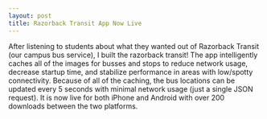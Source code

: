 ```yaml
---
layout: post
title: Razorback Transit App Now Live
---
```


After listening to students about what they wanted out of Razorback Transit (our campus bus service), I built the razorback transit! The app intelligently caches all of the images for busses and stops to reduce network usage, decrease startup time, and stabilize performance in areas with low/spotty connectivity. Because of all of the caching, the bus locations can be updated every 5 seconds with minimal network usage (just a single JSON request). It is now live for both iPhone and Android with over 200 downloads between the two platforms.

<amp-img width="1024" height="500" layout="responsive" src="/assets/images/razorbacktransit-release.jpg"></amp-img>